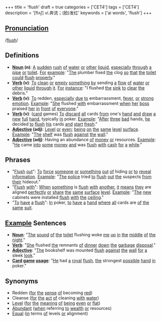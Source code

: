 +++
title = 'flush'
draft = true
categories = ['CET4']
tags = ['CET4']
description = '[flʌ∫] vi.奔流；(脸)发红'
keywords = ['ai words', 'flush']
+++

## [Pronunciation](/en/post/pronunciation/)
/[flush](/en/post/flush/)/

## Definitions
- **[Noun](/en/post/noun/) (n)**: [A](/en/post/a/) [sudden](/en/post/sudden/) [rush](/en/post/rush/) [of](/en/post/of/) [water](/en/post/water/) [or](/en/post/or/) [other](/en/post/other/) [liquid](/en/post/liquid/), [especially](/en/post/especially/) [through](/en/post/through/) [a](/en/post/a/) [pipe](/en/post/pipe/) [or](/en/post/or/) [toilet](/en/post/toilet/). [For](/en/post/for/) [example](/en/post/example/): "[The](/en/post/the/) plumber fixed [the](/en/post/the/) clog [so](/en/post/so/) [that](/en/post/that/) [the](/en/post/the/) [toilet](/en/post/toilet/) [could](/en/post/could/) [flush](/en/post/flush/) [properly](/en/post/properly/)."
- **[Verb](/en/post/verb/) (v)**: [To](/en/post/to/) [clean](/en/post/clean/) [or](/en/post/or/) [empty](/en/post/empty/) [something](/en/post/something/) [by](/en/post/by/) sending [a](/en/post/a/) [flow](/en/post/flow/) [of](/en/post/of/) [water](/en/post/water/) [or](/en/post/or/) [other](/en/post/other/) [liquid](/en/post/liquid/) [through](/en/post/through/) [it](/en/post/it/). [For](/en/post/for/) [instance](/en/post/instance/): "I flushed [the](/en/post/the/) [sink](/en/post/sink/) [to](/en/post/to/) [clear](/en/post/clear/) [the](/en/post/the/) debris."
- **[Verb](/en/post/verb/) (v)**: [To](/en/post/to/) redden, [especially](/en/post/especially/) [due](/en/post/due/) [to](/en/post/to/) embarrassment, [fever](/en/post/fever/), [or](/en/post/or/) [strong](/en/post/strong/) [emotion](/en/post/emotion/). [Example](/en/post/example/): "[She](/en/post/she/) flushed [with](/en/post/with/) embarrassment [when](/en/post/when/) [her](/en/post/her/) [boss](/en/post/boss/) praised [her](/en/post/her/) [in](/en/post/in/) [front](/en/post/front/) [of](/en/post/of/) [everyone](/en/post/everyone/)."
- **[Verb](/en/post/verb/) (v)**: ([card](/en/post/card/) games) [To](/en/post/to/) [discard](/en/post/discard/) [all](/en/post/all/) cards [from](/en/post/from/) one's [hand](/en/post/hand/) [and](/en/post/and/) [draw](/en/post/draw/) [a](/en/post/a/) [new](/en/post/new/) [full](/en/post/full/) [hand](/en/post/hand/), typically [in](/en/post/in/) poker. [Example](/en/post/example/): "[After](/en/post/after/) [three](/en/post/three/) [bad](/en/post/bad/) hands, [he](/en/post/he/) decided [to](/en/post/to/) [flush](/en/post/flush/) [his](/en/post/his/) cards [and](/en/post/and/) [start](/en/post/start/) [fresh](/en/post/fresh/)."
- **[Adjective](/en/post/adjective/) (adj)**: [Level](/en/post/level/) [or](/en/post/or/) [even](/en/post/even/); [being](/en/post/being/) [on](/en/post/on/) [the](/en/post/the/) [same](/en/post/same/) [level](/en/post/level/) [surface](/en/post/surface/). [Example](/en/post/example/): "[The](/en/post/the/) [shelf](/en/post/shelf/) was [flush](/en/post/flush/) [against](/en/post/against/) [the](/en/post/the/) [wall](/en/post/wall/)."
- **[Adjective](/en/post/adjective/) (adj)**: Having an abundance [of](/en/post/of/) [money](/en/post/money/) [or](/en/post/or/) resources. [Example](/en/post/example/): "[He](/en/post/he/) came [into](/en/post/into/) [some](/en/post/some/) [money](/en/post/money/) [and](/en/post/and/) was [flush](/en/post/flush/) [with](/en/post/with/) [cash](/en/post/cash/) [for](/en/post/for/) [a](/en/post/a/) [while](/en/post/while/)."

## Phrases
- "[Flush](/en/post/flush/) [out](/en/post/out/)": [To](/en/post/to/) [force](/en/post/force/) [someone](/en/post/someone/) [or](/en/post/or/) [something](/en/post/something/) [out](/en/post/out/) [of](/en/post/of/) hiding [or](/en/post/or/) [to](/en/post/to/) [reveal](/en/post/reveal/) [information](/en/post/information/). [Example](/en/post/example/): "[The](/en/post/the/) [police](/en/post/police/) tried [to](/en/post/to/) [flush](/en/post/flush/) [out](/en/post/out/) [the](/en/post/the/) suspects [from](/en/post/from/) [their](/en/post/their/) hideout."
- "[Flush](/en/post/flush/) [with](/en/post/with/)": [When](/en/post/when/) [something](/en/post/something/) is [flush](/en/post/flush/) [with](/en/post/with/) [another](/en/post/another/), [it](/en/post/it/) [means](/en/post/means/) [they](/en/post/they/) are aligned [perfectly](/en/post/perfectly/) [or](/en/post/or/) [share](/en/post/share/) [the](/en/post/the/) [same](/en/post/same/) [surface](/en/post/surface/) [level](/en/post/level/). [Example](/en/post/example/): "[The](/en/post/the/) [new](/en/post/new/) cabinets were installed [flush](/en/post/flush/) [with](/en/post/with/) [the](/en/post/the/) [ceiling](/en/post/ceiling/)."
- "[To](/en/post/to/) [have](/en/post/have/) [a](/en/post/a/) [flush](/en/post/flush/)": [In](/en/post/in/) poker, [to](/en/post/to/) [have](/en/post/have/) [a](/en/post/a/) [hand](/en/post/hand/) [where](/en/post/where/) [all](/en/post/all/) cards are [of](/en/post/of/) [the](/en/post/the/) [same](/en/post/same/) [suit](/en/post/suit/).

## [Example](/en/post/example/) Sentences
- **[Noun](/en/post/noun/)**: "[The](/en/post/the/) [sound](/en/post/sound/) [of](/en/post/of/) [the](/en/post/the/) [toilet](/en/post/toilet/) flushing woke [me](/en/post/me/) [up](/en/post/up/) [in](/en/post/in/) [the](/en/post/the/) [middle](/en/post/middle/) [of](/en/post/of/) [the](/en/post/the/) [night](/en/post/night/)."
- **[Verb](/en/post/verb/)**: "[She](/en/post/she/) flushed [the](/en/post/the/) remnants [of](/en/post/of/) [dinner](/en/post/dinner/) [down](/en/post/down/) [the](/en/post/the/) [garbage](/en/post/garbage/) [disposal](/en/post/disposal/)."
- **[Adjective](/en/post/adjective/)**: "[The](/en/post/the/) bookshelf was mounted [flush](/en/post/flush/) [against](/en/post/against/) [the](/en/post/the/) [wall](/en/post/wall/) [for](/en/post/for/) [a](/en/post/a/) sleek [look](/en/post/look/)."
- **[Card](/en/post/card/) [game](/en/post/game/) [usage](/en/post/usage/)**: "[He](/en/post/he/) had [a](/en/post/a/) [royal](/en/post/royal/) [flush](/en/post/flush/), [the](/en/post/the/) strongest [possible](/en/post/possible/) [hand](/en/post/hand/) [in](/en/post/in/) poker."

## Synonyms
- Redden ([for](/en/post/for/) [the](/en/post/the/) [sense](/en/post/sense/) [of](/en/post/of/) becoming [red](/en/post/red/))
- Cleanse ([for](/en/post/for/) [the](/en/post/the/) [act](/en/post/act/) [of](/en/post/of/) cleaning [with](/en/post/with/) [water](/en/post/water/))
- [Level](/en/post/level/) ([for](/en/post/for/) [the](/en/post/the/) [meaning](/en/post/meaning/) [of](/en/post/of/) [being](/en/post/being/) [even](/en/post/even/) [or](/en/post/or/) [flat](/en/post/flat/))
- [Abundant](/en/post/abundant/) ([when](/en/post/when/) referring [to](/en/post/to/) [wealth](/en/post/wealth/) [or](/en/post/or/) resources)
- [Equal](/en/post/equal/) ([in](/en/post/in/) terms [of](/en/post/of/) levels [or](/en/post/or/) alignment)
